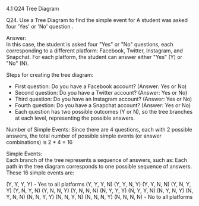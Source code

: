 4.1 Q24 Tree Diagram

Q24. Use a Tree Diagram to find the simple event for A student was asked four 'Yes' or 'No' question . 

Answer:  
In this case, the student is asked four "Yes" or "No" questions, each corresponding to a different platform: Facebook, Twitter, Instagram, and Snapchat. For each platform, the student can answer either "Yes" (Y) or "No" (N).

Steps for creating the tree diagram:
- First question: Do you have a Facebook account? (Answer: Yes or No)  
- Second question: Do you have a Twitter account? (Answer: Yes or No)  
- Third question: Do you have an Instagram account? (Answer: Yes or No)  
- Fourth question: Do you have a Snapchat account? (Answer: Yes or No)  
- Each question has two possible outcomes (Y or N), so the tree branches at each level, representing the possible answers.

Number of Simple Events:
Since there are 4 questions, each with 2 possible answers, the total number of possible simple events (or answer combinations) is 
2 * 4 = 16

Simple Events:  
Each branch of the tree represents a sequence of answers, such as:
Each path in the tree diagram corresponds to one possible sequence of answers. These 16 simple events are:

(Y, Y, Y, Y) - Yes to all platforms
(Y, Y, Y, N)
(Y, Y, N, Y)
(Y, Y, N, N)
(Y, N, Y, Y)
(Y, N, Y, N)
(Y, N, N, Y)
(Y, N, N, N)
(N, Y, Y, Y)
(N, Y, Y, N)
(N, Y, N, Y)
(N, Y, N, N)
(N, N, Y, Y)
(N, N, Y, N)
(N, N, N, Y)
(N, N, N, N) - No to all platforms


